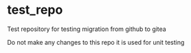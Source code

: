 # test_repo
Test repository for testing migration from github to gitea

Do not make any changes to this repo it is used for unit testing
